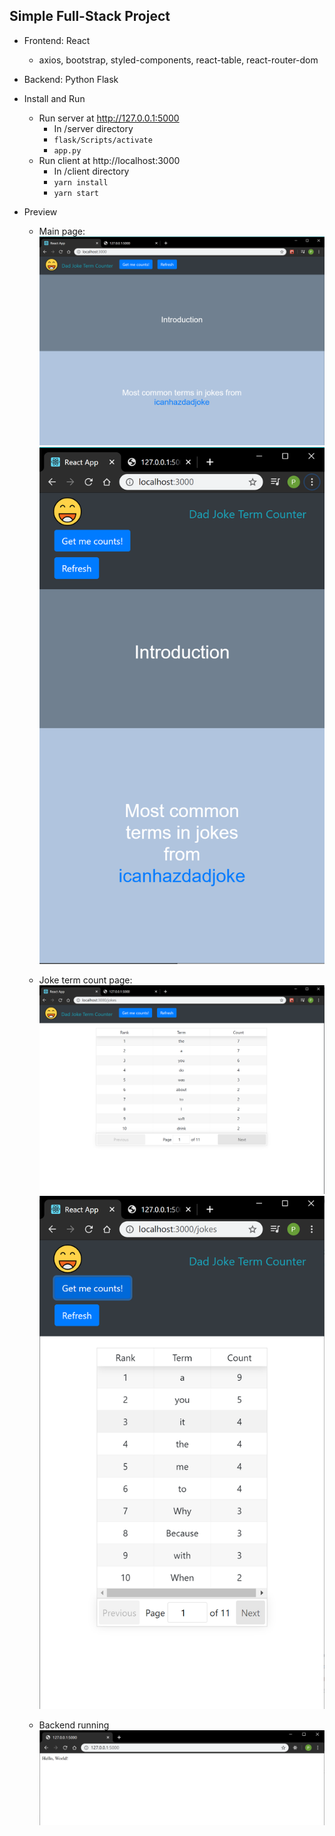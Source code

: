 ## Simple Full-Stack Project 
- Frontend: React
    - axios, bootstrap, styled-components, react-table, react-router-dom
    
- Backend: Python Flask

- Install and Run
    - Run server at http://127.0.0.1:5000
        - In /server directory
        - `flask/Scripts/activate`
        - `app.py` 
    - Run client at http://localhost:3000 
        - In /client directory
        - `yarn install`
        - `yarn start`

- Preview    
    - Main page:
    ![](screenshots/mainpage.png)
    ![](screenshots/mainpage_s.png)
    
    - Joke term count page:
    ![](screenshots/joketable.png)
    ![](screenshots/joketable_s.png)
    
    - Backend running
    ![](screenshots/backend.png)
    
      

